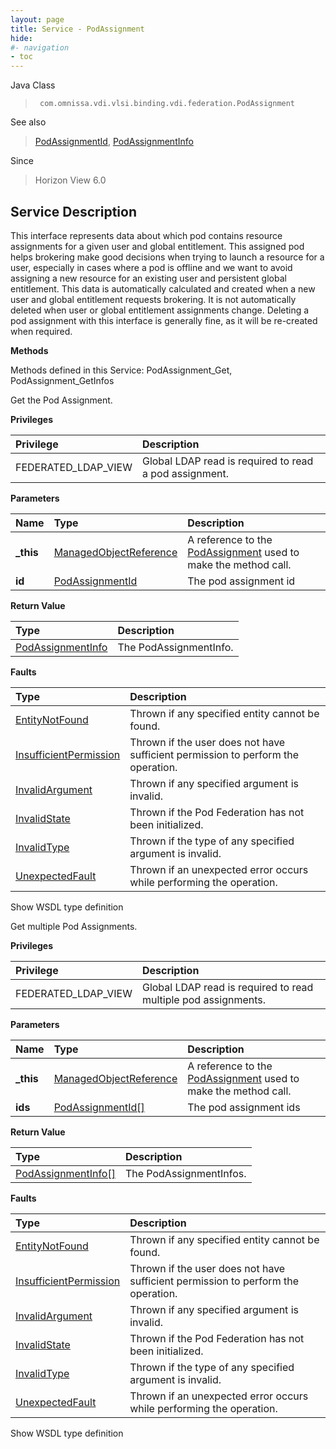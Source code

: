 ```yaml
---
layout: page
title: Service - PodAssignment
hide:
#- navigation
- toc
---
```








Java Class
> ` com.omnissa.vdi.vlsi.binding.vdi.federation.PodAssignment`

See also
> [PodAssignmentId](vdi.entity.PodAssignmentId.md), [PodAssignmentInfo](vdi.federation.PodAssignment.PodAssignmentInfo.md)

Since
> Horizon View 6.0





## Service Description

This interface represents data about which pod contains resource assignments for a given user and global entitlement. This assigned pod helps brokering make good decisions when trying to launch a resource for a user, especially in cases where a pod is offline and we want to avoid assigning a new resource for an existing user and persistent global entitlement. This data is automatically calculated and created when a new user and global entitlement requests brokering. It is not automatically deleted when user or global entitlement assignments change. Deleting a pod assignment with this interface is generally fine, as it will be re-created when required.

**Methods**

Methods defined in this Service:
PodAssignment_Get, PodAssignment_GetInfos




Get the Pod Assignment.

**Privileges**

Privilege | Description
:---|:---
FEDERATED_LDAP_VIEW|  Global LDAP read is required to read a pod assignment.



**Parameters**

 Name | Type | Description
:---|:---|:---
**_this**| [ManagedObjectReference](vmodl.ManagedObjectReference.md)|  A reference to the [PodAssignment](vdi.federation.PodAssignment.md) used to make the method call.
**id**| [PodAssignmentId](vdi.entity.PodAssignmentId.md)|  The pod assignment id




**Return Value**

Type | Description
:---|:---
[PodAssignmentInfo](vdi.federation.PodAssignment.PodAssignmentInfo.md)| The PodAssignmentInfo.



**Faults**

Type | Description
:---|:---
[EntityNotFound](vdi.fault.EntityNotFound.md)| Thrown if any specified entity cannot be found.
[InsufficientPermission](vdi.fault.InsufficientPermission.md)| Thrown if the user does not have sufficient permission to perform the operation.
[InvalidArgument](vdi.fault.InvalidArgument.md)| Thrown if any specified argument is invalid.
[InvalidState](vdi.fault.InvalidState.md)| Thrown if the Pod Federation has not been initialized.
[InvalidType](vdi.fault.InvalidType.md)| Thrown if the type of any specified argument is invalid.
[UnexpectedFault](vdi.fault.UnexpectedFault.md)| Thrown if an unexpected error occurs while performing the operation.

Show WSDL type definition







Get multiple Pod Assignments.

**Privileges**

Privilege | Description
:---|:---
FEDERATED_LDAP_VIEW|  Global LDAP read is required to read multiple pod assignments.



**Parameters**

 Name | Type | Description
:---|:---|:---
**_this**| [ManagedObjectReference](vmodl.ManagedObjectReference.md)|  A reference to the [PodAssignment](vdi.federation.PodAssignment.md) used to make the method call.
**ids**| [PodAssignmentId[]](vdi.entity.PodAssignmentId.md)|  The pod assignment ids




**Return Value**

Type | Description
:---|:---
[PodAssignmentInfo[]](vdi.federation.PodAssignment.PodAssignmentInfo.md)| The PodAssignmentInfos.



**Faults**

Type | Description
:---|:---
[EntityNotFound](vdi.fault.EntityNotFound.md)| Thrown if any specified entity cannot be found.
[InsufficientPermission](vdi.fault.InsufficientPermission.md)| Thrown if the user does not have sufficient permission to perform the operation.
[InvalidArgument](vdi.fault.InvalidArgument.md)| Thrown if any specified argument is invalid.
[InvalidState](vdi.fault.InvalidState.md)| Thrown if the Pod Federation has not been initialized.
[InvalidType](vdi.fault.InvalidType.md)| Thrown if the type of any specified argument is invalid.
[UnexpectedFault](vdi.fault.UnexpectedFault.md)| Thrown if an unexpected error occurs while performing the operation.

Show WSDL type definition












 
